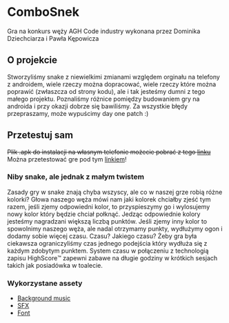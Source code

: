 # ComboSnek
Gra na konkurs węży AGH Code industry wykonana przez Dominika Dziechciarza i Pawła Kępowicza

## O projekcie
Stworzyliśmy snake z niewielkimi zmianami względem orginału na telefony z androidem, wiele rzeczy można dopracować, wiele rzeczy które można poprawić (zwłaszcza od strony kodu), ale i tak jesteśmy dumni z tego małego projektu. Poznaliśmy różnice pomiędzy budowaniem gry na androida i przy okazji dobrze się bawiliśmy. Za wszystkie błędy przepraszamy, może wypuścimy day one patch :)

## Przetestuj sam
~~Plik .apk do instalacji na własnym telefonie możecie pobrać z tego [linku](https://mega.nz/file/X8cgBITT#mOSBiN591x1mKkzSX6x7KjmqxvF4aR2PI5Z7Rbi1KKk)~~ \
Można przetestować gre pod tym [linkiem](https://mega.nz/file/X8cgBITT#mOSBiN591x1mKkzSX6x7KjmqxvF4aR2PI5Z7Rbi1KKk)!

### Niby snake, ale jednak z małym twistem
Zasady gry w snake znają chyba wszyscy, ale co w naszej grze robią różne kolorki? Głowa naszego węża mówi nam jaki kolorek chciałby zjeść tym razem, jeśli zjemy odpowiedni kolor, to przyspieszymy go i wylosujemy nowy kolor który będzie chciał połknąć. Jedząc odpowiednie kolory jesteśmy nagradzani większą liczbą punktów. Jeśli zjemy inny kolor to spowolnimy naszego węża, ale nadal otrzymamy punkty, wydłużymy ogon i dodamy sobie więcej czasu. Czasu? Jakiego czasu? Żeby gra była ciekawsza ograniczyliśmy czas jednego podejścia który wydłuża się z każdym zdobytym punktem. System czasu w połączeniu z technologią zapisu HighScore:tm: zapewni zabawe na długie godziny w krótkich sesjach takich jak posiadówka w toalecie.

### Wykorzystane assety
- [Background music](https://nicolemariet.itch.io/free-chiptune-song-galactik-funk)
- [SFX](https://jdwasabi.itch.io/8-bit-16-bit-sound-effects-pack)
- [Font](https://www.fontmirror.com/digital-numbers)
